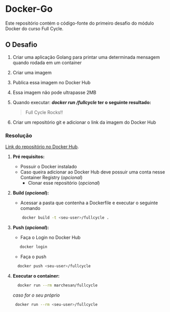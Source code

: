 # Docker-Go

Este repositório contém o código-fonte do primeiro desafio do módulo Docker do curso Full Cycle.

## O Desafio

1. Criar uma aplicação Golang para printar uma determinada mensagem quando rodada em um container
1. Criar uma imagem
1. Publica essa imagem no Docker Hub
1. Essa imagem não pode ultrapasse 2MB
1. Quando executar: **_docker run <seu-user>/fullcycle_ ter o seguinte resultado:**

   >Full Cycle Rocks!!
1. Criar um repositório git e adicionar o link da imagem do Docker Hub

### Resolução

[Link do repositório no Docker Hub](https://hub.docker.com/repository/docker/marchesan/fullcycle/general).

1. **Pré requisitos:**
   - Possuir o Docker instalado
   - Caso queira adicionar ao Docker Hub deve possuir uma conta nesse Container Registry (_opcional_)
     - Clonar esse repositório (_opcional_)
  
2. **Build (_opcional_):**

   - Acessar a pasta que contenha a Dockerfile e executar o seguinte comando

    ```bash
        docker build -t <seu-user>/fullcycle .
    ```

3. **Push (_opcional_):**

    - Faça o Login no Docker Hub

   ```bash
      docker login
    ```
   
   - Faça o push
  
   ```bash
     docker push <seu-user>/fullcycle
   ```

4. **Executar o container:**

   ```bash
     docker run --rm marchesan/fullcycle
   ```

   _caso for o seu próprio_
   
    ```bash
     docker run --rm <seu-user>/fullcycle
    ```


